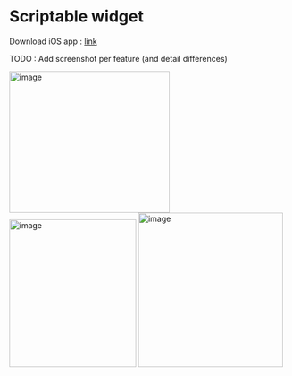 # Scriptable widget

Download iOS app : [link](https://apps.apple.com/fr/app/scriptable/id1405459188)

TODO : Add screenshot per feature (and detail differences)

<img width="287" height="253" alt="image" src="https://github.com/user-attachments/assets/b78ab0f4-c9ab-4078-b13f-1fed64685c8f" />

<img width="227" height="264" alt="image" src="https://github.com/user-attachments/assets/192b4609-efb8-4e5e-8702-b6ffe17fecb5" />

<img width="259" height="276" alt="image" src="https://github.com/user-attachments/assets/c5a7fd10-3b9c-4d40-b1aa-c98b02228d18" />
